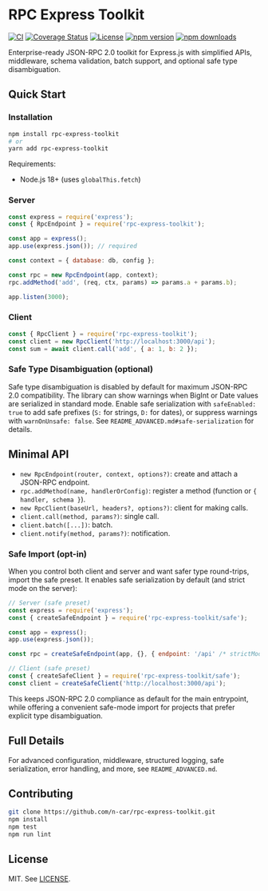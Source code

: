 # RPC Express Toolkit

[![CI](https://github.com/n-car/rpc-express-toolkit/actions/workflows/ci.yml/badge.svg)](https://github.com/n-car/rpc-express-toolkit/actions/workflows/ci.yml)
[![Coverage Status](https://coveralls.io/repos/github/n-car/rpc-express-toolkit/badge.svg?branch=main)](https://coveralls.io/github/n-car/rpc-express-toolkit?branch=main)
[![License](https://img.shields.io/badge/License-MIT-blue.svg)](LICENSE)
[![npm version](https://img.shields.io/npm/v/rpc-express-toolkit.svg)](https://www.npmjs.com/package/rpc-express-toolkit)
[![npm downloads](https://img.shields.io/npm/dm/rpc-express-toolkit.svg)](https://www.npmjs.com/package/rpc-express-toolkit)

Enterprise-ready JSON-RPC 2.0 toolkit for Express.js with simplified APIs, middleware, schema validation, batch support, and optional safe type disambiguation.

## Quick Start

### Installation

```bash
npm install rpc-express-toolkit
# or
yarn add rpc-express-toolkit
```

Requirements:
- Node.js 18+ (uses `globalThis.fetch`)

### Server

```javascript
const express = require('express');
const { RpcEndpoint } = require('rpc-express-toolkit');

const app = express();
app.use(express.json()); // required

const context = { database: db, config };

const rpc = new RpcEndpoint(app, context);
rpc.addMethod('add', (req, ctx, params) => params.a + params.b);

app.listen(3000);
```

### Client

```javascript
const { RpcClient } = require('rpc-express-toolkit');
const client = new RpcClient('http://localhost:3000/api');
const sum = await client.call('add', { a: 1, b: 2 });
```

### Safe Type Disambiguation (optional)

Safe type disambiguation is disabled by default for maximum JSON-RPC 2.0 compatibility. The library can show warnings when BigInt or Date values are serialized in standard mode. Enable safe serialization with `safeEnabled: true` to add safe prefixes (`S:` for strings, `D:` for dates), or suppress warnings with `warnOnUnsafe: false`. See `README_ADVANCED.md#safe-serialization` for details.

## Minimal API

- `new RpcEndpoint(router, context, options?)`: create and attach a JSON-RPC endpoint.
- `rpc.addMethod(name, handlerOrConfig)`: register a method (function or `{ handler, schema }`).
- `new RpcClient(baseUrl, headers?, options?)`: client for making calls.
- `client.call(method, params?)`: single call.
- `client.batch([...])`: batch.
- `client.notify(method, params?)`: notification.

### Safe Import (opt-in)

When you control both client and server and want safer type round-trips, import the safe preset. It enables safe serialization by default (and strict mode on the server):

```js
// Server (safe preset)
const express = require('express');
const { createSafeEndpoint } = require('rpc-express-toolkit/safe');

const app = express();
app.use(express.json());

const rpc = createSafeEndpoint(app, {}, { endpoint: '/api' /* strictMode: true by default */ });

// Client (safe preset)
const { createSafeClient } = require('rpc-express-toolkit/safe');
const client = createSafeClient('http://localhost:3000/api');
```

This keeps JSON-RPC 2.0 compliance as default for the main entrypoint, while offering a convenient safe-mode import for projects that prefer explicit type disambiguation.

## Full Details

For advanced configuration, middleware, structured logging, safe serialization, error handling, and more, see `README_ADVANCED.md`.

## Contributing

```bash
git clone https://github.com/n-car/rpc-express-toolkit.git
npm install
npm test
npm run lint
```

## License

MIT. See [LICENSE](LICENSE).
